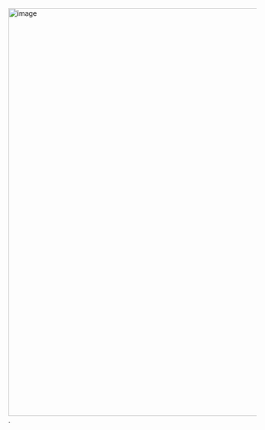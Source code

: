 <img width="827" alt="image" src="https://github.com/user-attachments/assets/64c0bd1e-507b-44db-acf1-44040534948a" />
.
